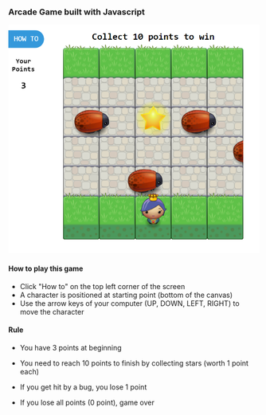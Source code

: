 ### Arcade Game built with Javascript

![Screenshot](/screenshot.png)

#### How to play this game
- Click "How to" on the top left corner of the screen
- A character is positioned at starting point (bottom of the canvas)
- Use the arrow keys of your computer (UP, DOWN, LEFT, RIGHT) to move the character

#### Rule
- You have 3 points at beginning
- You need to reach 10 points to finish by collecting stars (worth 1 point each)

- If you get hit by a bug, you lose 1 point
- If you lose all points (0 point), game over
